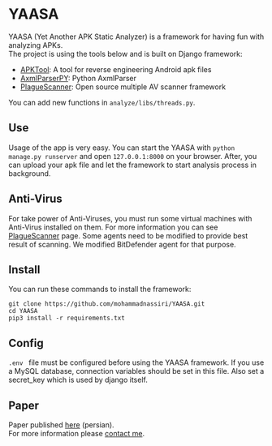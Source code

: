 # YAASA
YAASA (Yet Another APK Static Analyzer) is a framework for having fun with analyzing APKs.   
The project is using the tools below and is built on Django framework:
- [APKTool](https://ibotpeaches.github.io/Apktool/): A tool for reverse engineering Android apk files
- [AxmlParserPY](https://github.com/kzjeef/AxmlParserPY): Python AxmlParser
- [PlagueScanner](https://github.com/PlagueScanner/PlagueScanner): Open source multiple AV scanner framework

You can add new functions in ```analyze/libs/threads.py```.

## Use
Usage of the app is very easy. You can start the YAASA with ```python manage.py runserver``` and open ```127.0.0.1:8000``` on your browser. After, you can upload your apk file and let the framework to start analysis process in background.

## Anti-Virus
For take power of Anti-Viruses, you must run some virtual machines with Anti-Virus installed on them. For more information you can see [PlagueScanner](https://github.com/PlagueScanner/PlagueScanner) page. Some agents need to be modified to provide best result of scanning. We modified BitDefender agent for that purpose.

## Install
You can run these commands to install the framework:
```
git clone https://github.com/mohammadnassiri/YAASA.git
cd YAASA
pip3 install -r requirements.txt
```

## Config
```.env ``` file must be configured before using the YAASA framework. If you use a MySQL database, connection variables should be set in this file. Also set a secret_key which is used by django itself.


## Paper
Paper published [here](http://apa3.apaconf.ir/) (persian).   
For more information please [contact me](https://mnassiri.ir).